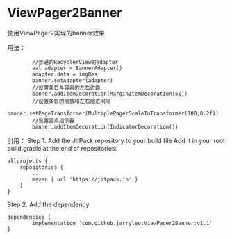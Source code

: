 # ViewPager2Banner
使用ViewPager2实现的banner效果

用法：   
``` 
        //普通的RecyclerView的adapter
        val adapter = BannerAdapter()
        adapter.data = imgRes
        banner.setAdapter(adapter)
        //设置条目与容器的左右边距
        banner.addItemDecoration(MarginItemDecoration(50))
        //设置条目的缩放和左右缩进间隔
        banner.setPageTransformer(MultiplePagerScaleInTransformer(100,0.2f))
        //设置圆点指示器
        banner.addItemDecoration(IndicatorDecoration())
```

引用：
Step 1. Add the JitPack repository to your build file
Add it in your root build.gradle at the end of repositories:

	allprojects {
		repositories {
			...
			maven { url 'https://jitpack.io' }
		}
	}
Step 2. Add the dependency

	dependencies {
	        implementation 'com.github.jarryleo:ViewPager2Banner:v1.1'
	}

